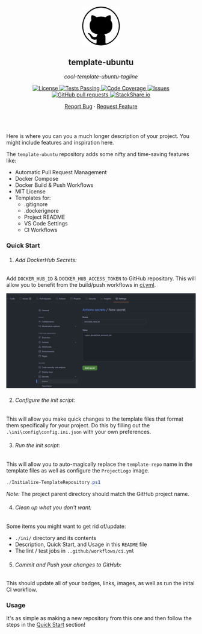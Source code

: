 <!-- header -->
<div align="center">
    <p>
    <!-- Header -->
        <img width="100px" src="./ini/readme_logo.png"  alt="template-ubuntu" />
        <h2>template-ubuntu</h2>
        <p><i>cool-template-ubuntu-tagline</i></p>
    </p>
    <p>
    <!-- Shields -->
        <a href="https://github.com/armckinney/template-ubuntu/LICENSE">
            <img alt="License" src="https://img.shields.io/github/license/armckinney/template-ubuntu.svg" />
        </a>
        <a href="https://github.com/armckinney/template-ubuntu/actions">
            <img alt="Tests Passing" src="https://github.com/armckinney/template-ubuntu/workflows/CI/badge.svg" />
        </a>
        <a href="https://codecov.io/gh/armckinney/template-ubuntu">
            <img alt="Code Coverage" src="https://codecov.io/gh/armckinney/template-ubuntu/branch/master/graph/badge.svg" />
        </a>
        <a href="https://github.com/armckinney/template-ubuntu/issues">
            <img alt="Issues" src="https://img.shields.io/github/issues/armckinney/template-ubuntu" />
        </a>
        <a href="https://github.com/armckinney/template-ubuntu/pulls">
            <img alt="GitHub pull requests" src="https://img.shields.io/github/issues-pr/armckinney/template-ubuntu" />
        </a>
        <a href="https://stackshare.io/armck/template-ubuntu">
            <img alt="StackShare.io" src="http://img.shields.io/badge/tech-stack-0690fa.svg?label=StackShare.io">
        </a>
    </p>
    <p>
    <!-- Links -->
        <a href="https://github.com/armckinney/template-ubuntu/issues/new/choose">Report Bug</a>
        ·
        <a href="https://github.com/armckinney/template-ubuntu/issues/new/choose">Request Feature</a>
    </p>
</div>
<br>
<br>

<!-- Description -->
Here is where you can you a much longer description of your project. You might include features and inspiration here.

The `template-ubuntu` repository adds some nifty and time-saving features like:
- Automatic Pull Request Management
- Docker Compose
- Docker Build & Push Workflows
- MIT License
- Templates for:
  - .gitignore
  - .dockerignore
  - Project README
  - VS Code Settings
  - CI Workflows


### Quick Start

1. ###### Add DockerHub Secrets:
Add `DOCKER_HUB_ID` & `DOCKER_HUB_ACCESS_TOKEN` to GitHub repository. This will allow you to benefit from the build/push workflows in [ci.yml](./.github/workflows/ci.yml).

![](./ini/dockerhub_example.png)

2. ###### Configure the init script:
This will allow you make quick changes to the template files that format them specifically for your project.
Do this by filling out the `.\ini\config\config.ini.json` with your own preferences.

3. ###### Run the init script:
This will allow you to auto-magically replace the `template-repo` name in the template files as well as configure the `ProjectLogo` image.

```powershell
./Initialize-TemplateRepository.ps1
```

*Note:* The project parent directory should match the GitHub project name.

4. ###### Clean up what you don't want:
Some items you might want to get rid of/update:
- `./ini/` directory and its contents
- Description, Quick Start, and Usage in this `README` file
- The lint / test jobs in `..github/workflows/ci.yml`

5. ###### Commit and Push your changes to GitHub:
This should update all of your badges, links, images, as well as run the inital CI workflow.


### Usage

It's as simple as making a new repository from this one and then follow the steps in the [Quick Start](#quick-start) section!

